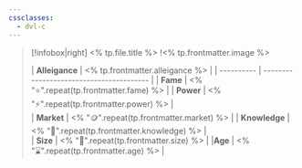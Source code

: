 ```yaml
---
cssclasses:
  - dvl-c
---
```

> [!infobox|right] <% tp.file.title %>
> !<% tp.frontmatter.image %>
> 
> | **Alleigance** | <% tp.frontmatter.alleigance %> |
| ---------- | ---------------------------------------- |
> | **Fame**   | <% "⭐".repeat(tp.frontmatter.fame) %>   |
> | **Power**  | <% "⚡".repeat(tp.frontmatter.power) %>  |   
> | **Market** | <% "🪙".repeat(tp.frontmatter.market) %> | 
> | **Knowledge**           | <% "🌙".repeat(tp.frontmatter.knowledge) %> |      
> | **Size** | <% "🏰".repeat(tp.frontmatter.size) %> | 
> |**Age** | <% "⌛".repeat(tp.frontmatter.age) %> |

